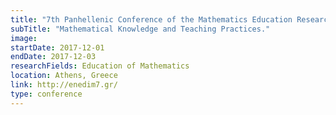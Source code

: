 ```yaml
---
title: "7th Panhellenic Conference of the Mathematics Education Researchers Association"
subTitle: "Mathematical Knowledge and Teaching Practices."
image:
startDate: 2017-12-01
endDate: 2017-12-03
researchFields: Education of Mathematics
location: Athens, Greece
link: http://enedim7.gr/
type: conference
---
```

